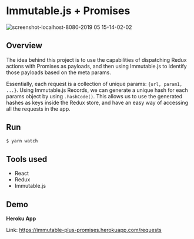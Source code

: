 # Immutable.js + Promises

![screenshot-localhost-8080-2019 05 15-14-02-02](https://user-images.githubusercontent.com/11415818/57774141-0946ca00-771a-11e9-8cb4-a5ee4c403b17.png)

## Overview

The idea behind this project is to use the capabilities of dispatching Redux actions with Promises as
payloads, and then using Immutable.js to identify those payloads based on the meta params.

Essentially, each request is a collection of unique params: `{url, param1, ...}`. Using Immutable.js Records, we can generate a unique hash for each params object by using `.hashCode()`. This allows us to use the generated hashes as keys inside the Redux store, and have an easy way of accessing all the requests in the app.

## Run

```sh
$ yarn watch

```

## Tools used

-   React
-   Redux
-   Immutable.js

## Demo

**Heroku App**

Link: https://immutable-plus-promises.herokuapp.com/requests
